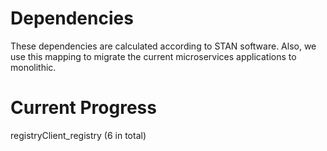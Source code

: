 # Dependencies

These dependencies are calculated according to STAN software.
Also, we use this mapping to migrate the current microservices applications to monolithic.


# Current Progress

registryClient_registry (6 in total)
